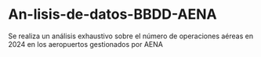# An-lisis-de-datos-BBDD-AENA
Se realiza un análisis exhaustivo sobre el número de operaciones aéreas en 2024 en los aeropuertos gestionados por AENA
